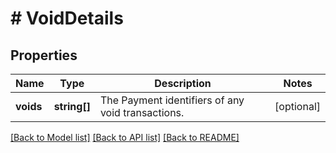 # # VoidDetails

## Properties

Name | Type | Description | Notes
------------ | ------------- | ------------- | -------------
**voids** | **string[]** | The Payment identifiers of any void transactions. | [optional]

[[Back to Model list]](../../README.md#models) [[Back to API list]](../../README.md#endpoints) [[Back to README]](../../README.md)
